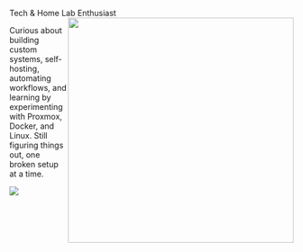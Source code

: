 Tech & Home Lab Enthusiast
<img align="right" src="https://github-readme-stats-one-bice.vercel.app/api?username=elcapitanoe&show_icons=true&include_all_commits=true&count_private=true&role=OWNER,ORGANIZATION_MEMBER,COLLABORATOR&theme=nord&hide_border=true" width="400"/>

Curious about building custom systems, self-hosting, automating workflows, and learning by experimenting with Proxmox, Docker, and Linux. Still figuring things out, one broken setup at a time.

<img src="https://komarev.com/ghpvc/?username=elcapitanoe&label=Profile%20views&color=7490ac&style=flat" />
